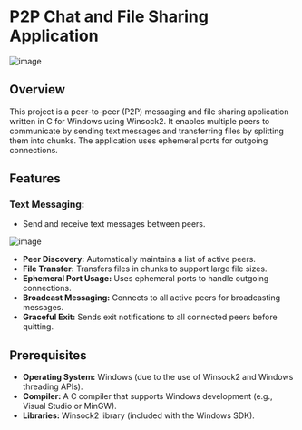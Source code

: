 # P2P Chat and File Sharing Application

![image](https://github.com/user-attachments/assets/761b6606-55bf-44b7-a798-409de8d3e431)



## Overview

This project is a peer-to-peer (P2P) messaging and file sharing application written in C for Windows using Winsock2. It enables multiple peers to communicate by sending text messages and transferring files by splitting them into chunks. The application uses ephemeral ports for outgoing connections.

## Features

### Text Messaging:
- Send and receive text messages between peers.

![image](https://github.com/user-attachments/assets/1e0e041b-cc0c-4aa5-802b-29e682e8733e)

- **Peer Discovery:** Automatically maintains a list of active peers.
- **File Transfer:** Transfers files in chunks to support large file sizes.
- **Ephemeral Port Usage:** Uses ephemeral ports to handle outgoing connections.
- **Broadcast Messaging:** Connects to all active peers for broadcasting messages.
- **Graceful Exit:** Sends exit notifications to all connected peers before quitting.

## Prerequisites

- **Operating System:** Windows (due to the use of Winsock2 and Windows threading APIs).
- **Compiler:** A C compiler that supports Windows development (e.g., Visual Studio or MinGW).
- **Libraries:** Winsock2 library (included with the Windows SDK).


